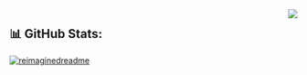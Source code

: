 <img align="right" src="https://visitor-badge.laobi.icu/badge?page_id=ArshSSandhu.ArshSSandhu" />

## 📊 GitHub Stats:
[![reimaginedreadme](https://myreadme.vercel.app/api/embed/ArshSSandhu?panels=userstatistics,toprepositories,toplanguages,commitgraph)](https://boulderbugle.com/reimaginedreadme-D76PMmZg)



